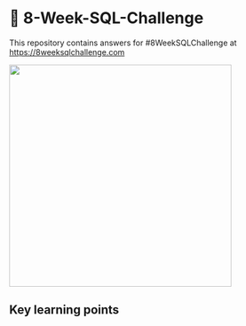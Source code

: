 # 🎱 8-Week-SQL-Challenge
This repository contains answers for #8WeekSQLChallenge at https://8weeksqlchallenge.com
<p align = "left">
  <img width="400px" src="https://i.pinimg.com/originals/ee/48/ad/ee48ad1dcd4096cd135afb295246e616.gif" />
</p>

## Key learning points
